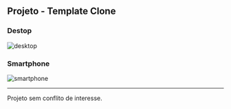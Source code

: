 ## Projeto - Template Clone

### Destop
![desktop](https://github.com/gustavodsv/templateclone-medicenter/blob/main/assets/images/medi/alt/Desktop-600.jpg)

### Smartphone
![smartphone](https://github.com/gustavodsv/templateclone-medicenter/blob/main/assets/images/medi/alt/mobile(400).jpg)

---

Projeto sem conflito de interesse.